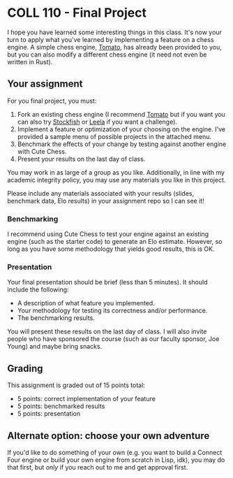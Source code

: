 # COLL 110 - Final Project

I hope you have learned some interesting things in this class.
It's now your turn to apply what you've learned by implementing a feature on a chess engine.
A simple chess engine, [Tomato](https://github.com/claytonwramsey/tomato), has already been provided
to you, but you can also modify a different chess engine (it need not even be written in Rust).

## Your assignment

For you final project, you must:

1. Fork an existing chess engine (I recommend [Tomato](https://github.com/claytonwramsey/tomato)
   but if you want you can also try [Stockfish](https://github.com/official-stockfish/Stockfish) or
   [Leela](https://github.com/LeelaChessZero/lc0) if you want a challenge).
1. Implement a feature or optimization of your choosing on the engine.
   I've provided a sample menu of possible projects in the attached menu.
1. Benchmark the effects of your change by testing against another engine with Cute Chess.
1. Present your results on the last day of class.

You may work in as large of a group as you like.
Additionally, in line with my academic integrity policy, you may use any materials you like in this
project.

Please include any materials associated with your results (slides, benchmark data, Elo results) in
your assignment repo so I can see it!

### Benchmarking

I recommend using Cute Chess to test your engine against an existing engine (such as the starter
code) to generate an Elo estimate.
However, so long as you have some methodology that yields good results, this is OK.

### Presentation

Your final presentation should be brief (less than 5 minutes).
It should include the following:

- A description of what feature you implemented.
- Your methodology for testing its correctness and/or performance.
- The benchmarking results.

You will present these results on the last day of class.
I will also invite people who have sponsored the course (such as our faculty sponsor, Joe Young) and
maybe bring snacks.

## Grading

This assignment is graded out of 15 points total:

- 5 points: correct implementation of your feature
- 5 points: benchmarked results
- 5 points: presentation

## Alternate option: choose your own adventure

If you'd like to do something of your own (e.g. you want to build a Connect Four engine or build
your own engine from scratch in Lisp, idk), you may do that first, but _only_ if you reach out to
me and get approval first.
